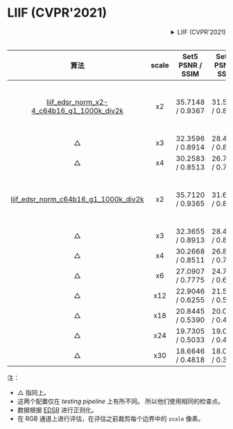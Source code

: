 # LIIF (CVPR'2021)

<!-- [ALGORITHM] -->

<details>
<summary align="right">LIIF (CVPR'2021)</summary>

```bibtex
@inproceedings{chen2021learning,
  title={Learning continuous image representation with local implicit image function},
  author={Chen, Yinbo and Liu, Sifei and Wang, Xiaolong},
  booktitle={Proceedings of the IEEE/CVF Conference on Computer Vision and Pattern Recognition},
  pages={8628--8638},
  year={2021}
}
```

</details>

<br/>

|                                算法                                 | scale | Set5<br>PSNR / SSIM | Set14<br>PSNR / SSIM | DIV2K <br>PSNR / SSIM |                                 下载                                 |
| :-----------------------------------------------------------------: | :---: | :-----------------: | :------------------: | :-------------------: | :------------------------------------------------------------------: |
| [liif_edsr_norm_x2-4_c64b16_g1_1000k_div2k](/configs/restorers/liif/liif_edsr_norm_x2-4_c64b16_g1_1000k_div2k.py) |  x2   |  35.7148 / 0.9367   |   31.5936 / 0.8889   |   34.5896 / 0.9352    | [模型](https://download.openmmlab.com/mmediting/restorers/liif/liif_edsr_norm_c64b16_g1_1000k_div2k_20210319-329ce255.pth) \| [日志](https://download.openmmlab.com/mmediting/restorers/liif/liif_edsr_norm_c64b16_g1_1000k_div2k_20210319-329ce255.log.json) |
|                                  △                                  |  x3   |  32.3596 / 0.8914   |   28.4475 / 0.8040   |   30.9154 / 0.8720    |                                  △                                   |
|                                  △                                  |  x4   |  30.2583 / 0.8513   |   26.7867 / 0.7377   |   29.0048 / 0.8183    |                                  △                                   |
| [liif_edsr_norm_c64b16_g1_1000k_div2k](/configs/restorers/liif/liif_edsr_norm_c64b16_g1_1000k_div2k.py) |  x2   |  35.7120 / 0.9365   |   31.6106 / 0.8891   |   34.6401 / 0.9353    | [模型](https://download.openmmlab.com/mmediting/restorers/liif/liif_edsr_norm_c64b16_g1_1000k_div2k_20210319-329ce255.pth) \| [日志](https://download.openmmlab.com/mmediting/restorers/liif/liif_edsr_norm_c64b16_g1_1000k_div2k_20210319-329ce255.log.json) |
|                                  △                                  |  x3   |  32.3655 / 0.8913   |   28.4605 / 0.8039   |   30.9597 / 0.8711    |                                  △                                   |
|                                  △                                  |  x4   |  30.2668 / 0.8511   |   26.8093 / 0.7377   |   29.0059 / 0.8183    |                                  △                                   |
|                                  △                                  |  x6   |  27.0907 / 0.7775   |   24.7129 / 0.6438   |   26.7694 / 0.7422    |                                  △                                   |
|                                  △                                  |  x12  |  22.9046 / 0.6255   |   21.5378 / 0.5088   |   23.7269 / 0.6373    |                                  △                                   |
|                                  △                                  |  x18  |  20.8445 / 0.5390   |   20.0215 / 0.4521   |   22.1920 / 0.5947    |                                  △                                   |
|                                  △                                  |  x24  |  19.7305 / 0.5033   |   19.0703 / 0.4218   |   21.2025 / 0.5714    |                                  △                                   |
|                                  △                                  |  x30  |  18.6646 / 0.4818   |   18.0210 / 0.3905   |   20.5022 / 0.5568    |                                  △                                   |

注：

- △ 指同上。
- 这两个配置仅在 _testing pipeline_ 上有所不同。 所以他们使用相同的检查点。
- 数据根据 [EDSR](/configs/restorers/edsr) 进行正则化。
- 在 RGB 通道上进行评估，在评估之前裁剪每个边界中的 `scale` 像素。
